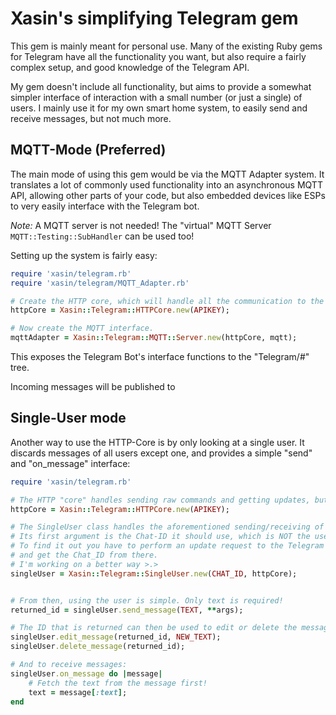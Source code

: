 
# Xasin's simplifying Telegram gem
This gem is mainly meant for personal use.
Many of the existing Ruby gems for Telegram have all the functionality you want,
but also require a fairly complex setup, and good knowledge of the Telegram API.

My gem doesn't include all functionality, but aims to provide a somewhat simpler interface of
interaction with a small number (or just a single) of users.
I mainly use it for my own smart home system, to easily send and receive messages, but not much more.

## MQTT-Mode (Preferred)
The main mode of using this gem would be via the MQTT Adapter system.
It translates a lot of commonly used functionality into an asynchronous MQTT API, allowing other parts of your code, but also embedded devices like ESPs to very easily interface with the Telegram bot.

*Note:* A MQTT server is not needed! The "virtual" MQTT Server `MQTT::Testing::SubHandler` can be used too!

Setting up the system is fairly easy:

```Ruby
require 'xasin/telegram.rb'
require 'xasin/telegram/MQTT_Adapter.rb'

# Create the HTTP core, which will handle all the communication to the REST api
httpCore = Xasin::Telegram::HTTPCore.new(APIKEY);

# Now create the MQTT interface.
mqttAdapter = Xasin::Telegram::MQTT::Server.new(httpCore, mqtt);
```

This exposes the Telegram Bot's interface functions to the "Telegram/#" tree.

Incoming messages will be published to

## Single-User mode
Another way to use the HTTP-Core is by only looking at a single user.
It discards messages of all users except one, and provides a simple "send" and "on_message" interface:

```Ruby
require 'xasin/telegram.rb'

# The HTTP "core" handles sending raw commands and getting updates, but not much more.
httpCore = Xasin::Telegram::HTTPCore.new(APIKEY);

# The SingleUser class handles the aforementioned sending/receiving of messages.
# Its first argument is the Chat-ID it should use, which is NOT the user ID
# To find it out you have to perform an update request to the Telegram API, send a message to your bot,
# and get the Chat_ID from there.
# I'm working on a better way >.>
singleUser = Xasin::Telegram::SingleUser.new(CHAT_ID, httpCore);


# From then, using the user is simple. Only text is required!
returned_id = singleUser.send_message(TEXT, **args);

# The ID that is returned can then be used to edit or delete the message:
singleUser.edit_message(returned_id, NEW_TEXT);
singleUser.delete_message(returned_id);

# And to receive messages:
singleUser.on_message do |message|
	# Fetch the text from the message first!
	text = message[:text];
end
```
